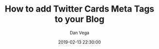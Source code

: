 ---
title: How to add Twitter Cards Meta Tags to your Blog
slug: twitter-cards-meta-tags
date: 2019-02-13 22:30:00
published: true
excerpt: In this tutorial you will learn what a Twitter Card is along with step by step instructions how to add them to your blog and validate that they are working.
author: Dan Vega
tags: HTML, Twitter
cover: twitter-cards.png 
---